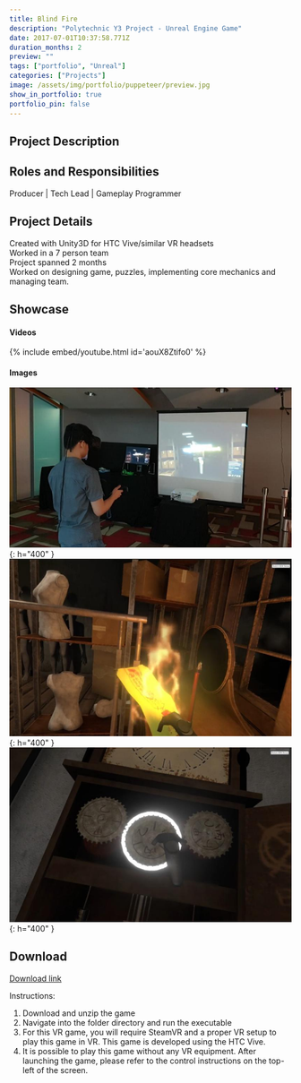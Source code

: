 ```yaml
---
title: Blind Fire 
description: "Polytechnic Y3 Project - Unreal Engine Game"
date: 2017-07-01T10:37:58.771Z
duration_months: 2
preview: ""
tags: ["portfolio", "Unreal"]
categories: ["Projects"]
image: /assets/img/portfolio/puppeteer/preview.jpg
show_in_portfolio: true
portfolio_pin: false
---
```


## **Project Description**


## **Roles and Responsibilities**
Producer | Tech Lead | Gameplay Programmer  

## **Project Details**
Created with Unity3D for HTC Vive/similar VR headsets  
Worked in a 7 person team  
Project spanned 2 months  
Worked on designing game, puzzles, implementing core mechanics and managing team.  

## **Showcase**
#### Videos  
{% include embed/youtube.html id='aouX8Ztifo0' %}  

#### Images  
![](/assets/img/portfolio/puppeteer/1696666444632.jpg){: h="400" }  
![](/assets/img/portfolio/puppeteer/1696666507718.jpg){: h="400" }  
![](/assets/img/portfolio/puppeteer/1696666602635.jpg){: h="400" }  


## **Download**
[Download link](https://drive.google.com/file/d/1MO5xqhfKD_Z5uaXyIGafmHT6xW5rUxwZ/view?usp=sharing)  

 Instructions:
 1. Download and unzip the game
 2. Navigate into the folder directory and run the executable
 3. For this VR game, you will require SteamVR and a proper VR setup to play this game in VR. This game is developed using the HTC Vive.
4. It is possible to play this game without any VR equipment. After launching the game, please refer to the control instructions on the top-left of the screen.

